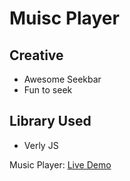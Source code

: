 # Muisc Player

## Creative
* Awesome Seekbar
* Fun to seek

## Library Used
* Verly JS

Music Player: [Live Demo](https://samirdahal.info.np/MusicPlayer)
